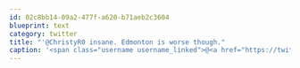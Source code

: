 ```yaml
---
id: 02c8bb14-09a2-477f-a620-b71aeb2c3604
blueprint: text
category: twitter
title: "'@ChristyR0 insane. Edmonton is worse though."
caption: '<span class="username username_linked">@<a href="https://twitter.com/ChristyR0" title="Christy Robertson">ChristyR0</a></span> insane. Edmonton is worse though.'
---
```

